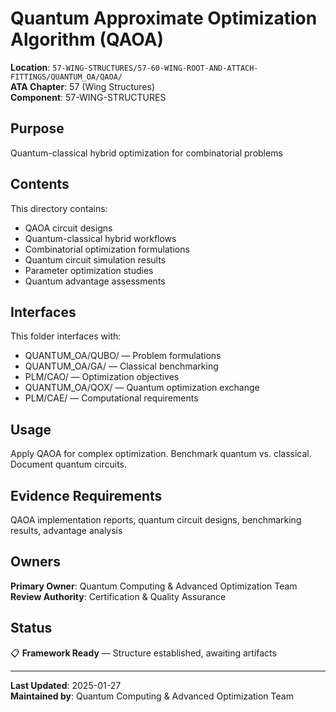 # Quantum Approximate Optimization Algorithm (QAOA)

**Location**: `57-WING-STRUCTURES/57-60-WING-ROOT-AND-ATTACH-FITTINGS/QUANTUM_OA/QAOA/`  
**ATA Chapter**: 57 (Wing Structures)  
**Component**: 57-WING-STRUCTURES

## Purpose

Quantum-classical hybrid optimization for combinatorial problems

## Contents

This directory contains:

- QAOA circuit designs
- Quantum-classical hybrid workflows
- Combinatorial optimization formulations
- Quantum circuit simulation results
- Parameter optimization studies
- Quantum advantage assessments

## Interfaces

This folder interfaces with:

- QUANTUM_OA/QUBO/ — Problem formulations
- QUANTUM_OA/GA/ — Classical benchmarking
- PLM/CAO/ — Optimization objectives
- QUANTUM_OA/QOX/ — Quantum optimization exchange
- PLM/CAE/ — Computational requirements

## Usage

Apply QAOA for complex optimization. Benchmark quantum vs. classical. Document quantum circuits.

## Evidence Requirements

QAOA implementation reports, quantum circuit designs, benchmarking results, advantage analysis

## Owners

**Primary Owner**: Quantum Computing & Advanced Optimization Team  
**Review Authority**: Certification & Quality Assurance

## Status

📋 **Framework Ready** — Structure established, awaiting artifacts

---

**Last Updated**: 2025-01-27  
**Maintained by**: Quantum Computing & Advanced Optimization Team
